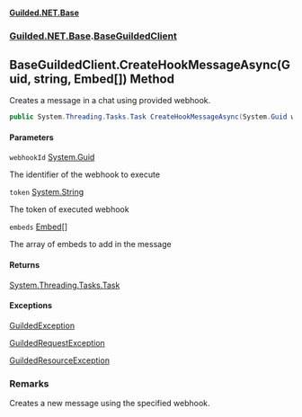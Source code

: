 
#### [Guilded.NET.Base](Guilded_NET_Base 'Guilded.NET.Base')
### [Guilded.NET.Base](Guilded_NET_Base#Guilded_NET_Base 'Guilded.NET.Base').[BaseGuildedClient](BaseGuildedClient 'Guilded.NET.Base.BaseGuildedClient')
## BaseGuildedClient.CreateHookMessageAsync(Guid, string, Embed[]) Method

Creates a message in a chat using provided webhook.
```csharp
public System.Threading.Tasks.Task CreateHookMessageAsync(System.Guid webhookId, string token, params Guilded.NET.Base.Embeds.Embed[] embeds);
```

#### Parameters

<a name='Guilded_NET_Base_BaseGuildedClient_CreateHookMessageAsync(System_Guid_string_Guilded_NET_Base_Embeds_Embed__)_webhookId'></a>
`webhookId` [System.Guid](https://docs.microsoft.com/en-us/dotnet/api/System.Guid 'System.Guid')

The identifier of the webhook to execute

<a name='Guilded_NET_Base_BaseGuildedClient_CreateHookMessageAsync(System_Guid_string_Guilded_NET_Base_Embeds_Embed__)_token'></a>
`token` [System.String](https://docs.microsoft.com/en-us/dotnet/api/System.String 'System.String')

The token of executed webhook

<a name='Guilded_NET_Base_BaseGuildedClient_CreateHookMessageAsync(System_Guid_string_Guilded_NET_Base_Embeds_Embed__)_embeds'></a>
`embeds` [Embed](Embed 'Guilded.NET.Base.Embeds.Embed')[[]](https://docs.microsoft.com/en-us/dotnet/api/System.Array 'System.Array')

The array of embeds to add in the message


#### Returns
[System.Threading.Tasks.Task](https://docs.microsoft.com/en-us/dotnet/api/System.Threading.Tasks.Task 'System.Threading.Tasks.Task')


#### Exceptions

[GuildedException](GuildedException 'Guilded.NET.Base.GuildedException')

[GuildedRequestException](GuildedRequestException 'Guilded.NET.Base.GuildedRequestException')

[GuildedResourceException](GuildedResourceException 'Guilded.NET.Base.GuildedResourceException')

### Remarks
  
Creates a new message using the specified webhook.